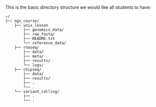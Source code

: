 This is the basic directory structure we would like all students to have:

```
~/
├── ngs_course/
    ├── unix_lesson
        ├── genomics_data/
        ├── raw_fastq/
        ├── README.txt
        └── reference_data/
    ├── rnaseq/
        ├── data/
        ├── meta/
        ├── results/
        └── logs/
    ├── chipseq/
        ├── data/
        ├── results/
        ├── .
        └── .
    └── variant_calling/
        ├── .
        └── .
```
